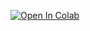 [![Open In Colab](https://colab.research.google.com/assets/colab-badge.svg)](https://colab.research.google.com/github/sumit2663/FUTURE_ML_02/blob/main/TASK2.ipynb)


